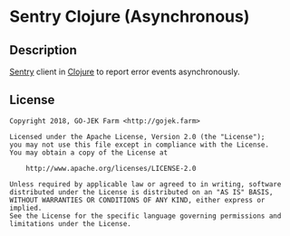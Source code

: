 # Sentry Clojure (Asynchronous)

## Description

[Sentry][sentry] client in [Clojure][clojure] to report error events asynchronously.

## License

```
Copyright 2018, GO-JEK Farm <http://gojek.farm>

Licensed under the Apache License, Version 2.0 (the "License");
you may not use this file except in compliance with the License.
You may obtain a copy of the License at

    http://www.apache.org/licenses/LICENSE-2.0

Unless required by applicable law or agreed to in writing, software
distributed under the License is distributed on an "AS IS" BASIS,
WITHOUT WARRANTIES OR CONDITIONS OF ANY KIND, either express or implied.
See the License for the specific language governing permissions and
limitations under the License.
```

[sentry]: https://sentry.io
[clojure]: https://clojure.org
